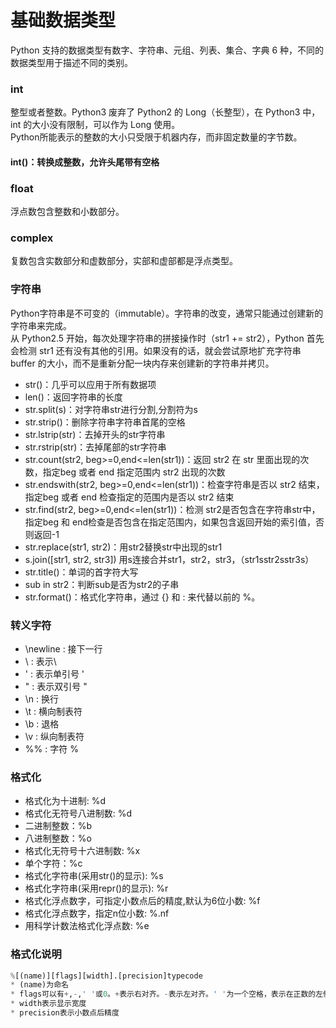 # 基础数据类型
Python 支持的数据类型有数字、字符串、元组、列表、集合、字典 6 种，不同的数据类型用于描述不同的类别。

### int
整型或者整数。Python3 废弃了 Python2 的 Long（长整型），在 Python3 中，int 的大小没有限制，可以作为 Long 使用。  
Python所能表示的整数的大小只受限于机器内存，而非固定数量的字节数。
#### int()：转换成整数，允许头尾带有空格

### float
浮点数包含整数和小数部分。


### complex
复数包含实数部分和虚数部分，实部和虚部都是浮点类型。


### 字符串
Python字符串是不可变的（immutable）。字符串的改变，通常只能通过创建新的字符串来完成。  
从 Python2.5 开始，每次处理字符串的拼接操作时（str1 += str2），Python 首先会检测 str1 还有没有其他的引用。如果没有的话，就会尝试原地扩充字符串 buffer 的大小，而不是重新分配一块内存来创建新的字符串并拷贝。
* str()：几乎可以应用于所有数据项
* len()：返回字符串的长度
* str.split(s)：对字符串str进行分割,分割符为s
* str.strip()：删除字符串字符串首尾的空格
* str.lstrip(str)：去掉开头的str字符串  
* str.rstrip(str)：去掉尾部的str字符串    
* str.count(str2, beg>=0,end<=len(str1))：返回 str2 在 str 里面出现的次数，指定beg 或者 end 指定范围内 str2 出现的次数
* str.endswith(str2, beg>=0,end<=len(str1))：检查字符串是否以 str2 结束，指定beg 或者 end 检查指定的范围内是否以 str2 结束
* str.find(str2, beg>=0,end<=len(str1))：检测 str2是否包含在字符串str中，指定beg 和 end检查是否包含在指定范围内，如果包含返回开始的索引值，否则返回-1
* str.replace(str1, str2)：用str2替换str中出现的str1
* s.join([str1, str2, str3]) 用s连接合并str1，str2，str3，（str1sstr2sstr3s）
* str.title()：单词的首字符大写
* sub in str2：判断sub是否为str2的子串
* str.format()：格式化字符串，通过 {} 和 : 来代替以前的 %。


### 转义字符
* \newline : 接下一行
* \\ : 表示\
* \' : 表示单引号 '
* \" : 表示双引号 "
* \n : 换行
* \t : 横向制表符
* \b : 退格
* \v : 纵向制表符
* %% : 字符 %


### 格式化
* 格式化为十进制: %d
* 格式化无符号八进制数: %d
* 二进制整数：%b
* 八进制整数：%o
* 格式化无符号十六进制数: %x
* 单个字符：%c
* 格式化字符串(采用str()的显示): %s
* 格式化字符串(采用repr()的显示): %r
* 格式化浮点数字，可指定小数点后的精度,默认为6位小数: %f
* 格式化浮点数字，指定n位小数: %.nf
* 用科学计数法格式化浮点数: %e

### 格式化说明
```python
%[(name)][flags][width].[precision]typecode
* (name)为命名
* flags可以有+,-,' '或0。+表示右对齐。-表示左对齐。' '为一个空格，表示在正数的左侧填充一个空格，从而与负数对齐。0表示使用0填充。
* width表示显示宽度
* precision表示小数点后精度
```















